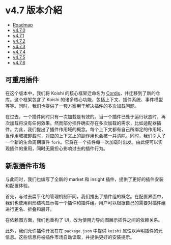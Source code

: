# v4.7 版本介紹

- [Roadmap](https://github.com/koishijs/koishi/issues/662)
- [v4.7.0](https://github.com/koishijs/koishi/releases/tag/4.7.0)
- [v4.7.1](https://github.com/koishijs/koishi/releases/tag/4.7.1)
- [v4.7.2](https://github.com/koishijs/koishi/releases/tag/4.7.2)
- [v4.7.3](https://github.com/koishijs/koishi/releases/tag/4.7.3)
- [v4.7.4](https://github.com/koishijs/koishi/releases/tag/4.7.4)
- [v4.7.5](https://github.com/koishijs/koishi/releases/tag/4.7.5)
- [v4.7.6](https://github.com/koishijs/koishi/releases/tag/4.7.6)

## 可重用插件

在这个版本中，我们将 Koishi 的核心框架迁命名为 [Cordis](https://github.com/shigma/cordis)，并迁移到了新的仓库。这个框架包含了 Koishi 的诸多核心功能，包括上下文、插件系统、事件模型等等。同时，我们也提供了一套方案用于解决插件的多次加载问题。

在过去，一个插件同时只有一次加载是有效的。当一个插件已处于运行状态时，再次加载将没有任何效果。然而部分插件确实存在多次加载的需求，比如适配器插件。为此，我们提出了插件作用域的概念。每个上下文都有自己所绑定的作用域，当作用域被卸载时，对应的上下文上的副作用也会被一并清除。同时，我们引入了一个新的生命周期事件 `fork`。它将在一个插件每一次加载时出发。由此便可以实现插件的重用，同时无需担心影响过去的插件行为。

## 新版插件市场

与此同时，我们也编写了全新的 market 和 insight 插件，提供了更好的插件安装和配置体验。

首先，与过去扁平化的管理机制不同，我们推出了插件组的概念。在配置界面中，我们也使用树形结构显示每一个插件和插件组。用户可以根据自己的需要对插件组进行更名、折叠和展开。

在依赖图方面，我们也重构了 UI，改为使用力导向图展示插件之间的依赖关系。

此外，我们允许插件开发在在 `package.json` 中提供 `koishi` 属性以声明插件的元信息。这些信息将被插件市场自动读取，并提供更好的安装提示。
